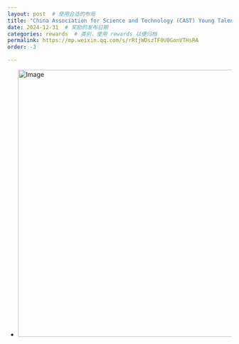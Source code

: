 ```yaml
---
layout: post  # 使用合适的布局
title: "China Association for Science and Technology (CAST) Young Talent Support Program for Doctoral Students, with support from the Chinese Association for Applied Statistics (CAAS) (Mengyu Li)"  # 奖励名称
date: 2024-12-31  # 奖励的发布日期
categories: rewards  # 类别，使用 rewards 以便归档
permalink: https://mp.weixin.qq.com/s/rRtjWDszTF0U0GonVTHsRA
order: -3

---
```


- <img src="https://cheng-bdal.github.io//images/李梦雨青托.png" alt="Image" width="600">